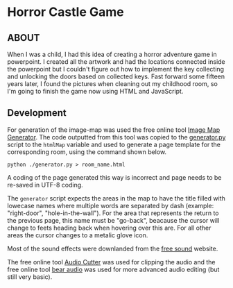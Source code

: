 # Horror Castle Game

## ABOUT
When I was a child, I had this idea of creating a horror adventure game in powerpoint. I created all the artwork and had the locations connected inside the powerpoint but I couldn't figure out how to implement the key collecting and unlocking the doors based on collected keys. Fast forward some fifteen years later, I found the pictures when cleaning out my childhood room, so I'm going to finish the game now using HTML and JavaScript.

## Development

For generation of the image-map was used the free online tool [Image Map Generator](https://www.image-map.net/). The code outputted from this tool was copied to the [generator.py](./generator.py) script to the `htmlMap` variable and used to generate a page template for the corresponding room, using the command shown below.

    python ./generator.py > room_name.html

A coding of the page generated this way is incorrect and page needs to be re-saved in UTF-8 coding.

The `generator` script expects the areas in the map to have the title filled with lowecase names where multiple words are separated by dash (example: "right-door", "hole-in-the-wall"). For the area that represents the return to the previous page, this name must be "go-back", beacause the cursor will change to feets heading back when hovering over this are. For all other areas the cursor changes to a metalic glove icon.

Most of the sound effects were downlanded from the [free sound](https://freesound.org/) website.

The free online tool [Audio Cutter](https://clideo.com/editor/cut-audio) was used for clipping the audio and the free online tool [bear audio](https://www.bearaudiotool.com/) was used for more advanced audio editing (but still very basic).
